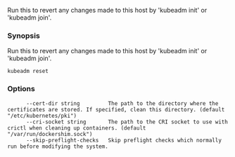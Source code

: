 
Run this to revert any changes made to this host by 'kubeadm init' or 'kubeadm join'.

### Synopsis


Run this to revert any changes made to this host by 'kubeadm init' or 'kubeadm join'.

```
kubeadm reset
```

### Options

```
      --cert-dir string         The path to the directory where the certificates are stored. If specified, clean this directory. (default "/etc/kubernetes/pki")
      --cri-socket string       The path to the CRI socket to use with crictl when cleaning up containers. (default "/var/run/dockershim.sock")
      --skip-preflight-checks   Skip preflight checks which normally run before modifying the system.
```

